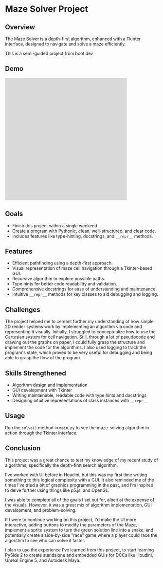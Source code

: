 # Maze Solver Project

## Overview

The Maze Solver is a depth-first algorithm, enhanced with a Tkinter interface, designed to navigate and solve a maze efficiently.

This is a semi-guided project from boot.dev

## Demo

<img src="https://github.com/derekhlindell/maze_solver/blob/main/maze_solver.gif" width="400" height="400"/>

## Goals

- Finish this project within a single weekend
- Create a program with Pythonic, clean, well-structured, and clear code.
- Includes features like type-hinting, docstrings, and `__repr__` methods.

## Features

- Efficient pathfinding using a depth-first approach.
- Visual representation of maze cell navigation through a Tkinter-based GUI.
- Recursive algorithm to explore possible paths.
- Type hints for better code readability and validation.
- Comprehensive docstrings for ease of understanding and maintenance.
- Intuitive `__repr__` methods for key classes to aid debugging and logging.

## Challenges

The project helped me to cement further my understanding of how simple 2D render systems work by implementing an algorithm via code and representing it visually. Initially, I struggled to conceptualize how to use the Cartesian system for cell navigation. Still, through a lot of pseudocode and drawing out the graphs on paper, I could fully grasp the structure and implement the code for the algorithms. I also used logging to track the program's state, which proved to be very useful for debugging and being able to grasp the flow of the program.

## Skills Strengthened

- Algorithm design and implementation
- GUI development with Tkinter
- Writing maintainable, readable code with type hints and docstrings
- Designing intuitive representations of class instances with `__repr__`

## Usage

Run the `solve()` method in `main.py` to see the maze-solving algorithm in action through the Tkinter interface.

## Conclusion

This project was a great chance to test my knowledge of my recent study of algorithms, specifically the depth-first search algorithm.

I've worked with UI before in Houdini, but this was my first time writing something to this logical complexity with a GUI. It also reminded me of the times I've tried a bit of graphics programming in the past, and I'm inspired to delve further using things like p5.js, and OpenGL.

I was able to complete all of the goals I set out for, albeit at the expense of the visuals. However, it was a great mix of algorithm implementation, GUI development, and problem-solving.

If I were to continue working on this project, I'd make the UI more interactive, adding buttons to modify the parameters of the Maze, implement a sprite system to turn the green solution line into a snake, and potentially create a side-by-side "race" game where a player could race the algorithm to see who can solve it faster.

I plan to use the experience I've learned from this project, to start learning PySide 2 to create standalone and embedded GUIs for DCCs like Houdini, Unreal Engine 5, and Autodesk Maya.
